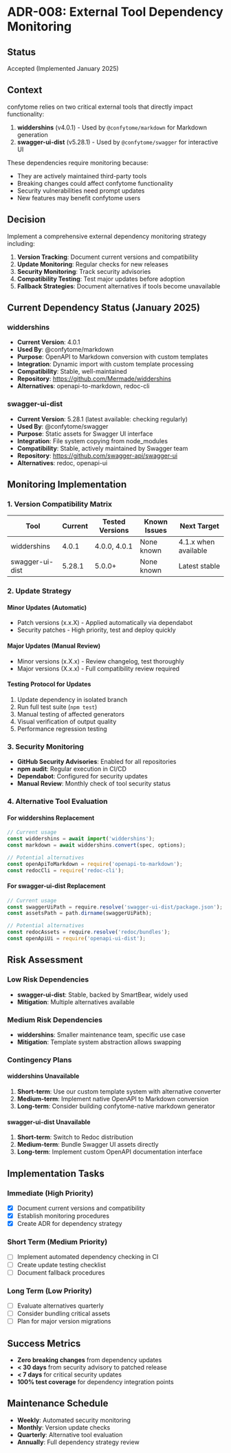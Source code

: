 # ADR-008: External Tool Dependency Monitoring

## Status
Accepted (Implemented January 2025)

## Context
confytome relies on two critical external tools that directly impact functionality:

1. **widdershins** (v4.0.1) - Used by `@confytome/markdown` for Markdown generation
2. **swagger-ui-dist** (v5.28.1) - Used by `@confytome/swagger` for interactive UI

These dependencies require monitoring because:
- They are actively maintained third-party tools
- Breaking changes could affect confytome functionality
- Security vulnerabilities need prompt updates
- New features may benefit confytome users

## Decision
Implement a comprehensive external dependency monitoring strategy including:

1. **Version Tracking**: Document current versions and compatibility
2. **Update Monitoring**: Regular checks for new releases
3. **Security Monitoring**: Track security advisories
4. **Compatibility Testing**: Test major updates before adoption
5. **Fallback Strategies**: Document alternatives if tools become unavailable

## Current Dependency Status (January 2025)

### widdershins
- **Current Version**: 4.0.1
- **Used By**: @confytome/markdown
- **Purpose**: OpenAPI to Markdown conversion with custom templates
- **Integration**: Dynamic import with custom template processing
- **Compatibility**: Stable, well-maintained
- **Repository**: https://github.com/Mermade/widdershins
- **Alternatives**: openapi-to-markdown, redoc-cli

### swagger-ui-dist
- **Current Version**: 5.28.1 (latest available: checking regularly)
- **Used By**: @confytome/swagger
- **Purpose**: Static assets for Swagger UI interface
- **Integration**: File system copying from node_modules
- **Compatibility**: Stable, actively maintained by Swagger team
- **Repository**: https://github.com/swagger-api/swagger-ui
- **Alternatives**: redoc, openapi-ui

## Monitoring Implementation

### 1. Version Compatibility Matrix

| Tool | Current | Tested Versions | Known Issues | Next Target |
|------|---------|----------------|--------------|-------------|
| widdershins | 4.0.1 | 4.0.0, 4.0.1 | None known | 4.1.x when available |
| swagger-ui-dist | 5.28.1 | 5.0.0+ | None known | Latest stable |

### 2. Update Strategy

#### Minor Updates (Automatic)
- Patch versions (x.x.X) - Applied automatically via dependabot
- Security patches - High priority, test and deploy quickly

#### Major Updates (Manual Review)
- Minor versions (x.X.x) - Review changelog, test thoroughly
- Major versions (X.x.x) - Full compatibility review required

#### Testing Protocol for Updates
1. Update dependency in isolated branch
2. Run full test suite (`npm test`)
3. Manual testing of affected generators
4. Visual verification of output quality
5. Performance regression testing

### 3. Security Monitoring
- **GitHub Security Advisories**: Enabled for all repositories
- **npm audit**: Regular execution in CI/CD
- **Dependabot**: Configured for security updates
- **Manual Review**: Monthly check of tool security status

### 4. Alternative Tool Evaluation

#### For widdershins Replacement
```javascript
// Current usage
const widdershins = await import('widdershins');
const markdown = await widdershins.convert(spec, options);

// Potential alternatives
const openApiToMarkdown = require('openapi-to-markdown');
const redocCli = require('redoc-cli');
```

#### For swagger-ui-dist Replacement
```javascript
// Current usage
const swaggerUiPath = require.resolve('swagger-ui-dist/package.json');
const assetsPath = path.dirname(swaggerUiPath);

// Potential alternatives
const redocAssets = require.resolve('redoc/bundles');
const openApiUi = require('openapi-ui-dist');
```

## Risk Assessment

### Low Risk Dependencies
- **swagger-ui-dist**: Stable, backed by SmartBear, widely used
- **Mitigation**: Multiple alternatives available

### Medium Risk Dependencies
- **widdershins**: Smaller maintenance team, specific use case
- **Mitigation**: Template system abstraction allows swapping

### Contingency Plans

#### widdershins Unavailable
1. **Short-term**: Use our custom template system with alternative converter
2. **Medium-term**: Implement native OpenAPI to Markdown conversion
3. **Long-term**: Consider building confytome-native markdown generator

#### swagger-ui-dist Unavailable
1. **Short-term**: Switch to Redoc distribution
2. **Medium-term**: Bundle Swagger UI assets directly
3. **Long-term**: Implement custom OpenAPI documentation interface

## Implementation Tasks

### Immediate (High Priority)
- [x] Document current versions and compatibility
- [x] Establish monitoring procedures
- [x] Create ADR for dependency strategy

### Short Term (Medium Priority)  
- [ ] Implement automated dependency checking in CI
- [ ] Create update testing checklist
- [ ] Document fallback procedures

### Long Term (Low Priority)
- [ ] Evaluate alternatives quarterly
- [ ] Consider bundling critical assets
- [ ] Plan for major version migrations

## Success Metrics

- **Zero breaking changes** from dependency updates
- **< 30 days** from security advisory to patched release
- **< 7 days** for critical security updates
- **100% test coverage** for dependency integration points

## Maintenance Schedule

- **Weekly**: Automated security monitoring
- **Monthly**: Version update checks
- **Quarterly**: Alternative tool evaluation
- **Annually**: Full dependency strategy review